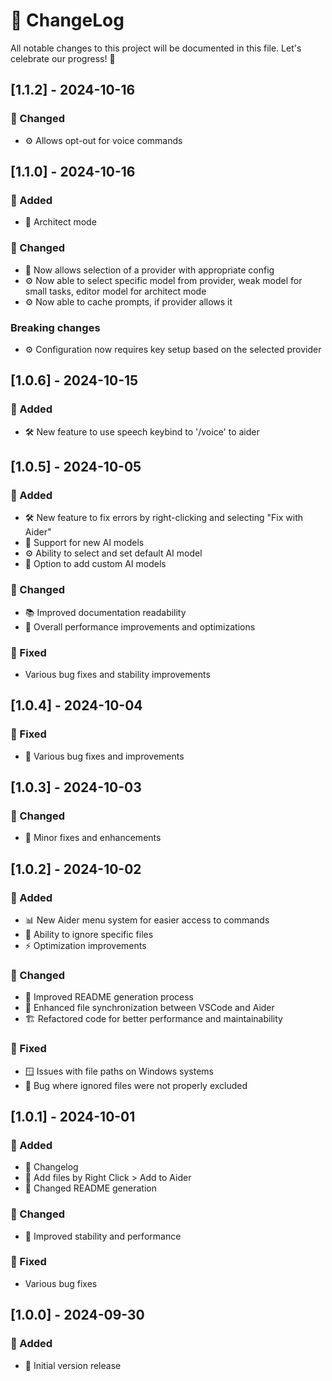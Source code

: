 # 🚀 ChangeLog

All notable changes to this project will be documented in this file. Let's celebrate our progress! 🎉
## [1.1.2] - 2024-10-16
### 🔧 Changed
- ⚙️ Allows opt-out for voice commands
## [1.1.0] - 2024-10-16
### 🌟 Added
- 🚀 Architect mode
### 🔧 Changed
- 🤖 Now allows selection of a provider with appropriate config
- ⚙️ Now able to select specific model from provider, weak model for small tasks, editor model for architect mode
- ⚙️ Now able to cache prompts, if provider allows it 
### Breaking changes
- ⚙️ Configuration now requires key setup based on the selected provider
## [1.0.6] - 2024-10-15
### 🌟 Added
- 🛠️ New feature to use speech keybind to '/voice' to aider

## [1.0.5] - 2024-10-05

### 🌟 Added
- 🛠️ New feature to fix errors by right-clicking and selecting "Fix with Aider"
- 🤖 Support for new AI models
- ⚙️ Ability to select and set default AI model
- 🔧 Option to add custom AI models

### 🔧 Changed
- 📚 Improved documentation readability
- 🚀 Overall performance improvements and optimizations

### 🐛 Fixed
- Various bug fixes and stability improvements

## [1.0.4] - 2024-10-04

### 🐛 Fixed
- 🔧 Various bug fixes and improvements

## [1.0.3] - 2024-10-03

### 🔧 Changed
- 🐛 Minor fixes and enhancements

## [1.0.2] - 2024-10-02

### 🌟 Added
- 📊 New Aider menu system for easier access to commands
- 🚫 Ability to ignore specific files
- ⚡ Optimization improvements

### 🔧 Changed
- 📝 Improved README generation process
- 🔄 Enhanced file synchronization between VSCode and Aider
- 🏗️ Refactored code for better performance and maintainability

### 🐛 Fixed
- 🪟 Issues with file paths on Windows systems
- 🚫 Bug where ignored files were not properly excluded

## [1.0.1] - 2024-10-01

### 🌟 Added
- 📜 Changelog
- 📁 Add files by Right Click > Add to Aider
- 📝 Changed README generation

### 🔧 Changed
- 🚀 Improved stability and performance

### 🐛 Fixed
- Various bug fixes

## [1.0.0] - 2024-09-30

### 🎉 Added
- 🚀 Initial version release
